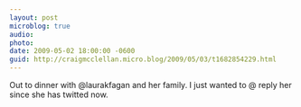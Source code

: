 ```yaml
---
layout: post
microblog: true
audio: 
photo: 
date: 2009-05-02 18:00:00 -0600
guid: http://craigmcclellan.micro.blog/2009/05/03/t1682854229.html
---
```

Out to dinner with @laurakfagan and her family. I just wanted to @ reply her since she has twitted now.
